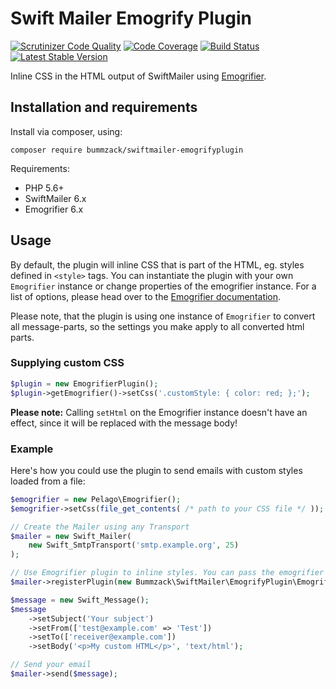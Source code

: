 # Swift Mailer Emogrify Plugin

[![Scrutinizer Code Quality](https://scrutinizer-ci.com/g/bummzack/swiftmailer-emogrifyplugin/badges/quality-score.png?b=master)](https://scrutinizer-ci.com/g/bummzack/swiftmailer-emogrifyplugin/?branch=master)
[![Code Coverage](https://codecov.io/gh/bummzack/swiftmailer-emogrifyplugin/branch/master/graph/badge.svg)](https://codecov.io/gh/bummzack/swiftmailer-emogrifyplugin)
[![Build Status](https://travis-ci.org/bummzack/swiftmailer-emogrifyplugin.svg?branch=master)](https://travis-ci.org/bummzack/swiftmailer-emogrifyplugin)
[![Latest Stable Version](https://poser.pugx.org/bummzack/swiftmailer-emogrifyplugin/v/stable)](https://packagist.org/packages/bummzack/swiftmailer-emogrifyplugin)

Inline CSS in the HTML output of SwiftMailer using [Emogrifier](https://github.com/MyIntervals/emogrifier).

## Installation and requirements

Install via composer, using:

    composer require bummzack/swiftmailer-emogrifyplugin
    
Requirements:

 - PHP 5.6+
 - SwiftMailer 6.x
 - Emogrifier 6.x
 
## Usage

By default, the plugin will inline CSS that is part of the HTML, eg. styles defined in `<style>` tags.
You can instantiate the plugin with your own `Emogrifier` instance or change properties of the emogrifier instance. 
For a list of options, please head over to the [Emogrifier documentation](https://github.com/MyIntervals/emogrifier#options).

Please note, that the plugin is using one instance of `Emogrifier` to convert all message-parts,
so the settings you make apply to all converted html parts.

### Supplying custom CSS

```php
$plugin = new EmogrifierPlugin();
$plugin->getEmogrifier()->setCss('.customStyle: { color: red; };');
```

**Please note:** Calling `setHtml` on the Emogrifier instance doesn't have an effect, since it will be replaced with
the message body!

### Example

Here's how you could use the plugin to send emails with custom styles loaded from a file:

```php
$emogrifier = new Pelago\Emogrifier();
$emogrifier->setCss(file_get_contents( /* path to your CSS file */ ));

// Create the Mailer using any Transport
$mailer = new Swift_Mailer(
    new Swift_SmtpTransport('smtp.example.org', 25)
);

// Use Emogrifier plugin to inline styles. You can pass the emogrifier instance as a parameter
$mailer->registerPlugin(new Bummzack\SwiftMailer\EmogrifyPlugin\EmogrifierPlugin($emogrifier));

$message = new Swift_Message();
$message
    ->setSubject('Your subject')
    ->setFrom(['test@example.com' => 'Test'])
    ->setTo(['receiver@example.com'])
    ->setBody('<p>My custom HTML</p>', 'text/html');

// Send your email
$mailer->send($message);
```
